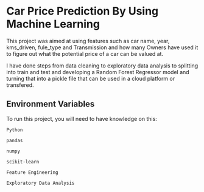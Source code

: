 
# Car Price Prediction By Using Machine Learning


This project was aimed at using features such as car name, year, kms_driven, fule_type and Transmission and how many Owners have used it to figure out what the potential price of a car can be valued at. 

I have done steps from data cleaning to exploratory data analysis to splitting into train and test and developing a Random Forest Regressor model and turning that into a pickle file that can be used in a cloud platform or transfered.
## Environment Variables

To run this project, you will need to have knowledge on this:

`Python`

`pandas`

`numpy`

`scikit-learn`

`Feature Engineering`

`Exploratory Data Analysis`



